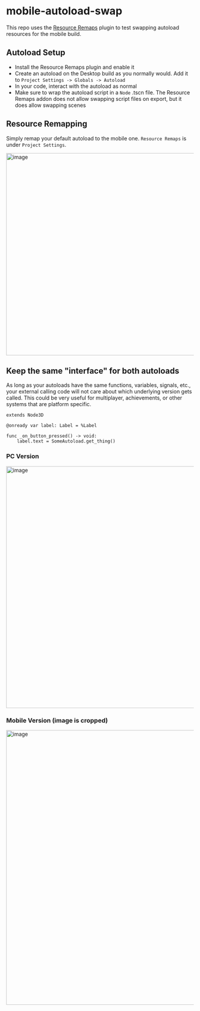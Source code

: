 # mobile-autoload-swap

This repo uses the [Resource Remaps](https://godotengine.org/asset-library/asset/3451) plugin to test swapping autoload resources for the mobile build.

## Autoload Setup
- Install the Resource Remaps plugin and enable it
- Create an autoload on the Desktop build as you normally would. Add it to `Project Settings -> Globals -> Autoload`
- In your code, interact with the autoload as normal
- Make sure to wrap the autoload script in a `Node` .tscn file. The Resource Remaps addon does not allow swapping script files on export, but it does allow swapping scenes

## Resource Remapping
Simply remap your default autoload to the mobile one. `Resource Remaps` is under `Project Settings`.

<img width="774" height="542" alt="image" src="https://github.com/user-attachments/assets/5b0c5566-350c-4bd7-b23d-2617b5c4e994" />

## Keep the same "interface" for both autoloads

As long as your autoloads have the same functions, variables, signals, etc., your external calling code will not care about which underlying version gets called. This could be very useful for multiplayer, achievements, or other systems that are platform specific.

```
extends Node3D

@onready var label: Label = %Label

func _on_button_pressed() -> void:
	label.text = SomeAutoload.get_thing()
```

### PC Version
<img width="1152" height="648" alt="image" src="https://github.com/user-attachments/assets/19c02830-b193-4f83-853f-6b0acd6e9176" />

### Mobile Version (image is cropped)
<img width="1371" height="736" alt="image" src="https://github.com/user-attachments/assets/30edacc6-6ebc-473f-b728-1b34b65c45ec" />
